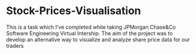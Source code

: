 # Stock-Prices-Visualisation
This is a task which I've completed while taking JPMorgan Chase&Co Software Engineering Virtual Intership. The aim of the project was to develop an alternative way to visualize and analyze share price data for our traders
